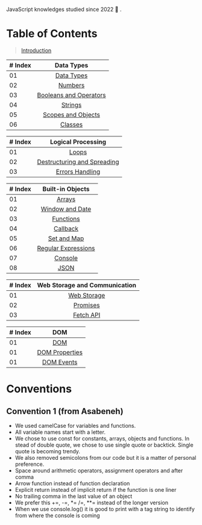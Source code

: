 <link rel='stylesheet' href='main.css'>

JavaScript knowledges studied since 2022 🔨 .

# Table of Contents

> [Introduction](intro.md)

| # Index |                         Data Types                         |
| ------- | :--------------------------------------------------------: |
| 01      |           [Data Types](Data-Types/data_types.md)           |
| 02      |              [Numbers](Data-Types/numbers.md)              |
| 03      | [Booleans and Operators](Data-Types/booleans_operators.md) |
| 04      |              [Strings](Data-Types/strings.md)              |
| 05      |     [Scopes and Objects](Data-Types/scopes_objects.md)     |
| 06      |              [Classes](Data-Types/classes.md)              |

| # Index |                              Logical Processing                              |
| ------- | :--------------------------------------------------------------------------: |
| 01      |                  [Loops](Logical-Processing/Loops/loops.md)                  |
| 02      | [Destructuring and Spreading](Logical-Processing/destructuring_spreading.md) |
| 03      |           [Errors Handling](Logical-Processing/errors_handling.md)           |

| # Index |                           Built-in Objects                           |
| ------- | :------------------------------------------------------------------: |
| 01      |                 [Arrays](Built-in-Objects/arrays.md)                 |
| 02      |          [Window and Date](Built-in-Objects/window_date.md)          |
| 03      |              [Functions](Built-in-Objects/functions.md)              |
| 04      |               [Callback](Built-in-Objects/callback.md)               |
| 05      |              [Set and Map](Built-in-Objects/set_map.md)              |
| 06      | [Regular Expressions](Built-in-Objects/Regular-Expressions/regex.md) |
| 07      |     [Console](Built-in-Objects/Console-Object/console_object.md)     |
| 08      |                   [JSON](Built-in-Objects/JSON.md)                   |

| # Index |       Web Storage and Communication       |
| ------- | :---------------------------------------: |
| 01      | [Web Storage](Web-Storage/web_storage.md) |
| 02      |     [Promises](Promises/promises.md)      |
| 03      |    [Fetch API](Fetch-API/fetch_api.md)    |

| # Index |                   DOM                   |
| ------- | :-------------------------------------: |
| 01      |            [DOM](DOM/DOM.md)            |
| 01      | [DOM Properties](DOM/DOM_properties.md) |
| 01      |     [DOM Events](DOM/DOM_events.md)     |

# Conventions

## Convention 1 (from Asabeneh)
- We used camelCase for variables and functions.
- All variable names start with a letter.
- We chose to use const for constants, arrays, objects and functions. In stead of double quote, we chose to use single quote or backtick. Single quote is becoming trendy.
- We also removed semicolons from our code but it is a matter of personal preference.
- Space around arithmetic operators, assignment operators and after comma
- Arrow function instead of function declaration
- Explicit return instead of implicit return if the function is one liner
- No trailing comma in the last value of an object
- We prefer this +=, -=, \*= /=, \*\*= instead of the longer version
- When we use console.log() it is good to print with a tag string to identify from where the console is coming
